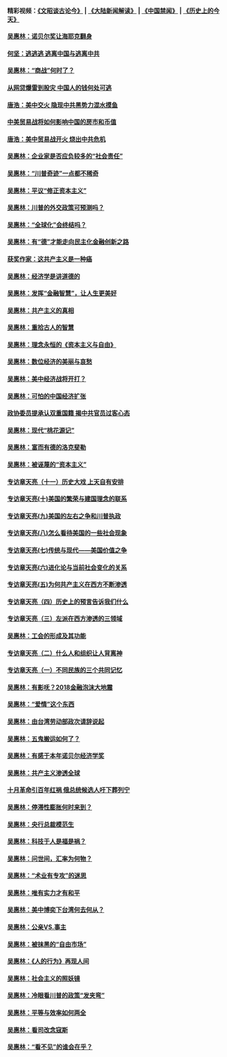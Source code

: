 #### 精彩视频：[《文昭谈古论今》](https://github.com/gfw-breaker/wenzhao/blob/master/README.md?t=12221831) | [《大陆新闻解读》](https://github.com/gfw-breaker/ntdtv-comedy/blob/master/README.md?t=12221831) | [《中国禁闻》](https://github.com/gfw-breaker/ntdtv-news/blob/master/README.md?t=12221831) | [《历史上的今天》](https://github.com/gfw-breaker/today-in-history/blob/master/README.md?t=12221831) 

#### [吴惠林：诺贝尔奖让海耶克翻身](../pages/nsc423/n10890049.md?t=12221831) 

#### [何坚：逃逃逃 逃离中国与逃离中共](../pages/nsc423/n10592891.md?t=12221831) 

#### [吴惠林：“商战”何时了？](../pages/nsc423/n10573558.md?t=12221831) 

#### [从网贷爆雷到股灾 中国人的钱何处可逃](../pages/nsc423/n10572800.md?t=12221831) 

#### [唐浩：美中交火 隐现中共黑势力混水摸鱼](../pages/nsc423/n10544040.md?t=12221831) 

#### [中美贸易战将如何影响中国的房市和币值](../pages/nsc423/n10543697.md?t=12221831) 

#### [唐浩：美中贸易战开火 烧出中共危机](../pages/nsc423/n10540126.md?t=12221831) 

#### [吴惠林：企业家是否应负较多的“社会责任”](../pages/nsc423/n10535022.md?t=12221831) 

#### [吴惠林：“川普奇迹”一点都不稀奇](../pages/nsc423/n10512808.md?t=12221831) 

#### [吴惠林：平议“修正资本主义”](../pages/nsc423/n10495724.md?t=12221831) 

#### [吴惠林：川普的外交政策可预测吗？](../pages/nsc423/n10462387.md?t=12221831) 

#### [吴惠林：“全球化”会终结吗？](../pages/nsc423/n10452838.md?t=12221831) 

#### [吴惠林：有“德”才能走向民主化金融创新之路](../pages/nsc423/n10432292.md?t=12221831) 

#### [获奖作家：这共产主义是一种癌](../pages/nsc423/n10431541.md?t=12221831) 

#### [吴惠林：经济学是讲道德的](../pages/nsc423/n10398014.md?t=12221831) 

#### [吴惠林：发挥“金融智慧”，让人生更美好](../pages/nsc423/n10375019.md?t=12221831) 

#### [吴惠林：共产主义的真相](../pages/nsc423/n10351394.md?t=12221831) 

#### [吴惠林：重拾古人的智慧](../pages/nsc423/n10337691.md?t=12221831) 

#### [吴惠林：理念永恒的《资本主义与自由》](../pages/nsc423/n10316274.md?t=12221831) 

#### [吴惠林：数位经济的美丽与哀愁](../pages/nsc423/n10292946.md?t=12221831) 

#### [吴惠林：美中经济战将开打？](../pages/nsc423/n10258825.md?t=12221831) 

#### [吴惠林：可怕的中国经济扩张](../pages/nsc423/n10219147.md?t=12221831) 

#### [政协委员提承认双重国籍 揭中共官员过客心态](../pages/nsc423/n10208809.md?t=12221831) 

#### [吴惠林：现代“桃花源记”](../pages/nsc423/n10185234.md?t=12221831) 

#### [吴惠林：富而有德的洛克斐勒](../pages/nsc423/n10142264.md?t=12221831) 

#### [吴惠林：被诬蔑的“资本主义”](../pages/nsc423/n10124816.md?t=12221831) 

#### [专访章天亮（十一）历史大戏 上天自有安排](../pages/nsc423/n10094905.md?t=12221831) 

#### [专访章天亮(十)美国的繁荣与建国理念的联系](../pages/nsc423/n10094899.md?t=12221831) 

#### [专访章天亮(九)美国的左右之争和川普执政](../pages/nsc423/n10094889.md?t=12221831) 

#### [专访章天亮(八)怎么看待美国的一些社会现象](../pages/nsc423/n10094857.md?t=12221831) 

#### [专访章天亮(七)传统与现代——美国价值之争](../pages/nsc423/n10093140.md?t=12221831) 

#### [专访章天亮(六)进化论与当前社会变化的关系](../pages/nsc423/n10092036.md?t=12221831) 

#### [专访章天亮(五)为何共产主义在西方不断渗透](../pages/nsc423/n10083620.md?t=12221831) 

#### [专访章天亮（四）历史上的预言告诉我们什么](../pages/nsc423/n10083606.md?t=12221831) 

#### [专访章天亮（三）左派在西方渗透的三领域](../pages/nsc423/n10081115.md?t=12221831) 

#### [吴惠林：工会的形成及其功能](../pages/nsc423/n10080633.md?t=12221831) 

#### [专访章天亮（二）什么人和组织让人背离神](../pages/nsc423/n10076637.md?t=12221831) 

#### [专访章天亮（一）不同民族的三个共同记忆](../pages/nsc423/n10074188.md?t=12221831) 

#### [吴惠林：有影呒？2018金融泡沫大地震](../pages/nsc423/n10040534.md?t=12221831) 

#### [吴惠林：“爱情”这个东西](../pages/nsc423/n10019423.md?t=12221831) 

#### [吴惠林：由台湾劳动部政次请辞说起](../pages/nsc423/n9979679.md?t=12221831) 

#### [吴惠林：五鬼搬运如何了？](../pages/nsc423/n9925338.md?t=12221831) 

#### [吴惠林：有感于本年诺贝尔经济学奖](../pages/nsc423/n9871883.md?t=12221831) 

#### [吴惠林：共产主义渗透全球](../pages/nsc423/n9812748.md?t=12221831) 

#### [十月革命引百年红祸 俄总统候选人吁下葬列宁](../pages/nsc423/n9810182.md?t=12221831) 

#### [吴惠林：停滞性膨胀何时来到？](../pages/nsc423/n9764136.md?t=12221831) 

#### [吴惠林：央行总裁模范生](../pages/nsc423/n9728134.md?t=12221831) 

#### [吴惠林：科技于人是福是祸？](../pages/nsc423/n9672982.md?t=12221831) 

#### [吴惠林：问世间，汇率为何物？](../pages/nsc423/n9621788.md?t=12221831) 

#### [吴惠林：“术业有专攻”的迷思](../pages/nsc423/n9580363.md?t=12221831) 

#### [吴惠林：唯有实力才有和平](../pages/nsc423/n9529599.md?t=12221831) 

#### [吴惠林：美中博奕下台湾何去何从？](../pages/nsc423/n9483598.md?t=12221831) 

#### [吴惠林：公亲VS.事主](../pages/nsc423/n9425637.md?t=12221831) 

#### [吴惠林：被抹黑的“自由市场”](../pages/nsc423/n9351545.md?t=12221831) 

#### [吴惠林：《人的行为》再现人间](../pages/nsc423/n9296339.md?t=12221831) 

#### [吴惠林：社会主义的照妖镜](../pages/nsc423/n9243460.md?t=12221831) 

#### [吴惠林：冷眼看川普的政策“发夹弯”](../pages/nsc423/n9120684.md?t=12221831) 

#### [吴惠林：平等与效率如何两全](../pages/nsc423/n9075430.md?t=12221831) 

#### [吴惠林：看司改念寇斯](../pages/nsc423/n9024915.md?t=12221831) 

#### [吴惠林：“看不见”的谁会在乎？](../pages/nsc423/n8977488.md?t=12221831) 

